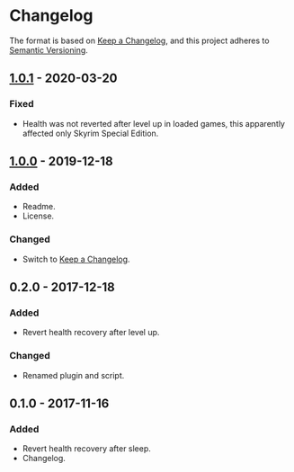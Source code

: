 # Changelog

The format is based on [Keep a Changelog], and this project adheres to
[Semantic Versioning].

## [1.0.1] - 2020-03-20

### Fixed

- Health was not reverted after level up in loaded games, this apparently
affected only Skyrim Special Edition.

## [1.0.0] - 2019-12-18

### Added

- Readme.
- License.

### Changed

- Switch to [Keep a Changelog].

## 0.2.0 - 2017-12-18

### Added

- Revert health recovery after level up.

### Changed

- Renamed plugin and script.

## 0.1.0 - 2017-11-16

### Added

- Revert health recovery after sleep.
- Changelog.


[Keep a Changelog]: https://keepachangelog.com/en/1.0.0/
[Semantic Versioning]: https://semver.org/spec/v2.0.0.html
[1.0.0]: https://github.com/pragasette/no-health-reset/releases/tag/v1.0.0
[1.0.1]: https://github.com/pragasette/no-health-reset/releases/tag/v1.0.1
